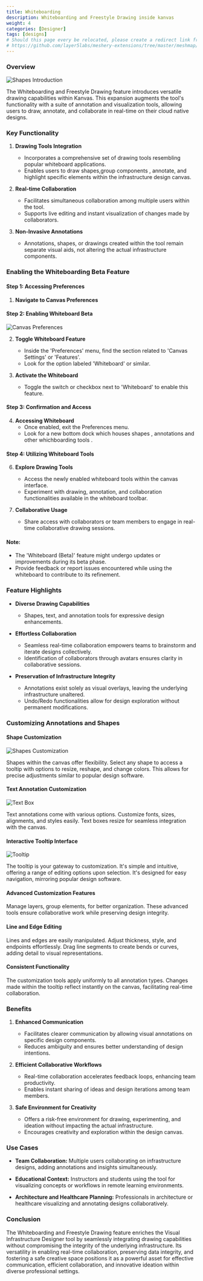 ```yaml
---
title: Whiteboarding
description: Whiteboarding and Freestyle Drawing inside kanvas
weight: 4
categories: [Designer]
tags: [designs]
# Should this page every be relocated, please create a redirect link from the old location to the new location or backlinks like the one below will break.
# https://github.com/layer5labs/meshery-extensions/tree/master/meshmap/src/components/designer/drawer/ComponentDrawerTabContent/exportModal.js
---
```


### Overview

![Shapes Introduction](./overview.png)

The Whiteboarding and Freestyle Drawing feature introduces versatile drawing capabilities within Kanvas.
This expansion augments the tool's functionality with a suite of annotation and visualization tools,
allowing users to draw, annotate, and collaborate in real-time on their cloud native designs.

### Key Functionality

1. **Drawing Tools Integration**

   - Incorporates a comprehensive set of drawing tools resembling popular whiteboard applications.
   - Enables users to draw shapes,group components , annotate, and highlight specific elements within the infrastructure design canvas.

2. **Real-time Collaboration**

   - Facilitates simultaneous collaboration among multiple users within the tool.
   - Supports live editing and instant visualization of changes made by collaborators.

3. **Non-Invasive Annotations**
   - Annotations, shapes, or drawings created within the tool remain separate visual aids, not altering the actual infrastructure components.

### Enabling the Whiteboarding Beta Feature

#### Step 1: Accessing Preferences

1. **Navigate to Canvas Preferences**

#### Step 2: Enabling Whiteboard Beta

![Canvas Preferences](./canvas-preferences.png)

2. **Toggle Whiteboard Feature**

   - Inside the 'Preferences' menu, find the section related to 'Canvas Settings' or 'Features'.
   - Look for the option labeled 'Whiteboard' or similar.

3. **Activate the Whiteboard**
   - Toggle the switch or checkbox next to 'Whiteboard' to enable this feature.

#### Step 3: Confirmation and Access

4. **Accessing Whiteboard**
   - Once enabled, exit the Preferences menu.
   - Look for a new bottom dock which houses shapes , annotations and other whichboarding tools .

#### Step 4: Utilizing Whiteboard Tools

6. **Explore Drawing Tools**

   - Access the newly enabled whiteboard tools within the canvas interface.
   - Experiment with drawing, annotation, and collaboration functionalities available in the whiteboard toolbar.

7. **Collaborative Usage**
   - Share access with collaborators or team members to engage in real-time collaborative drawing sessions.

#### Note:

- The 'Whiteboard (Beta)' feature might undergo updates or improvements during its beta phase.
- Provide feedback or report issues encountered while using the whiteboard to contribute to its refinement.

### Feature Highlights

- **Diverse Drawing Capabilities**

  - Shapes, text, and annotation tools for expressive design enhancements.

- **Effortless Collaboration**

  - Seamless real-time collaboration empowers teams to brainstorm and iterate designs collectively.
  - Identification of collaborators through avatars ensures clarity in collaborative sessions.

- **Preservation of Infrastructure Integrity**
  - Annotations exist solely as visual overlays, leaving the underlying infrastructure unaltered.
  - Undo/Redo functionalities allow for design exploration without permanent modifications.

### Customizing Annotations and Shapes

#### Shape Customization

![Shapes Customization](./shapes_introduction.gif)

Shapes within the canvas offer flexibility. Select any shape to access a tooltip with options to resize, reshape, and change colors. This allows for precise adjustments similar to popular design software.

#### Text Annotation Customization

![Text Box](./text-customization.png)

Text annotations come with various options. Customize fonts, sizes, alignments, and styles easily. Text boxes resize for seamless integration with the canvas.

#### Interactive Tooltip Interface

![Tooltip](./tooltip.png)

The tooltip is your gateway to customization. It's simple and intuitive, offering a range of editing options upon selection. It's designed for easy navigation, mirroring popular design software.

#### Advanced Customization Features

Manage layers, group elements, for better organization. These advanced tools ensure collaborative work while preserving design integrity.

#### Line and Edge Editing

Lines and edges are easily manipulated. Adjust thickness, style, and endpoints effortlessly. Drag line segments to create bends or curves, adding detail to visual representations.

#### Consistent Functionality

The customization tools apply uniformly to all annotation types. Changes made within the tooltip reflect instantly on the canvas, facilitating real-time collaboration.

### Benefits

1. **Enhanced Communication**

   - Facilitates clearer communication by allowing visual annotations on specific design components.
   - Reduces ambiguity and ensures better understanding of design intentions.

2. **Efficient Collaborative Workflows**

   - Real-time collaboration accelerates feedback loops, enhancing team productivity.
   - Enables instant sharing of ideas and design iterations among team members.

3. **Safe Environment for Creativity**
   - Offers a risk-free environment for drawing, experimenting, and ideation without impacting the actual infrastructure.
   - Encourages creativity and exploration within the design canvas.

### Use Cases

- **Team Collaboration:** Multiple users collaborating on infrastructure designs, adding annotations and insights simultaneously.
- **Educational Context:** Instructors and students using the tool for visualizing concepts or workflows in remote learning environments.

- **Architecture and Healthcare Planning:** Professionals in architecture or healthcare visualizing and annotating designs collaboratively.

### Conclusion

The Whiteboarding and Freestyle Drawing feature enriches the Visual Infrastructure Designer tool by seamlessly integrating drawing capabilities without compromising the integrity of the underlying infrastructure. Its versatility in enabling real-time collaboration, preserving data integrity, and fostering a safe creative space positions it as a powerful asset for effective communication, efficient collaboration, and innovative ideation within diverse professional settings.
